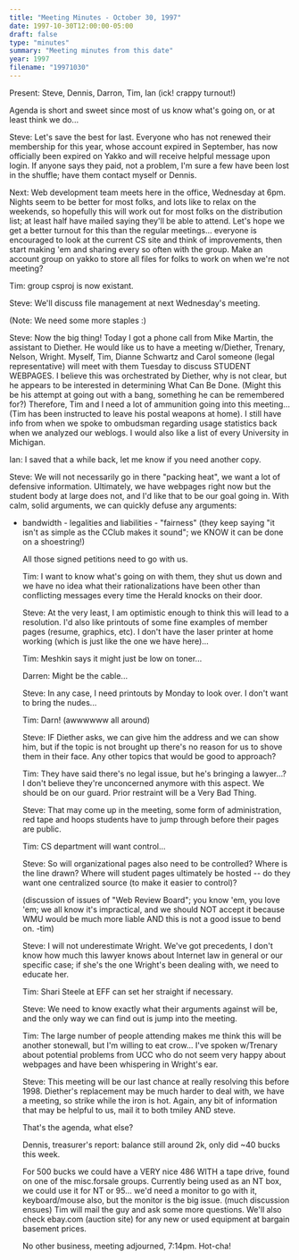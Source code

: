 ```yaml
---
title: "Meeting Minutes - October 30, 1997"
date: 1997-10-30T12:00:00-05:00
draft: false
type: "minutes"
summary: "Meeting minutes from this date"
year: 1997
filename: "19971030"
---
```


 Present: Steve, Dennis, Darron, Tim, Ian (ick! crappy turnout!) </p><p>
Agenda is short and sweet since most of us know what's going on, or at least think we do... </p><p>
Steve: Let's save the best for last. Everyone who has not renewed their membership for this year, whose account expired in September, has now officially been expired on Yakko and will receive helpful message upon login. If anyone says they paid, not a problem, I'm sure a few have been lost in the shuffle; have them contact myself or Dennis. </p><p>
Next: Web development team meets here in the office, Wednesday at 6pm. Nights seem to be better for most folks, and lots like to relax on the weekends, so hopefully this will work out for most folks on the distribution list; at least half have mailed saying they'll be able to attend. Let's hope we get a better turnout for this than the regular meetings... everyone is encouraged to look at the current CS site and think of improvements, then start making 'em and sharing every so often with the group. Make an account group on yakko to store all files for folks to work on when we're not meeting? </p><p>
Tim: group csproj is now existant. </p><p>
Steve: We'll discuss file management at next Wednesday's meeting. </p><p>
(Note: We need some more staples :) </p><p>
Steve: Now the big thing! Today I got a phone call from Mike Martin, the assistant to Diether. He would like us to have a meeting w/Diether, Trenary, Nelson, Wright. Myself, Tim, Dianne Schwartz and Carol someone (legal representative) will meet with them Tuesday to discuss STUDENT WEBPAGES. I believe this was orchestrated by Diether, why is not clear, but he appears to be interested in determining What Can Be Done. (Might this be his attempt at going out with a bang, something he can be remembered for?) Therefore, Tim and I need a lot of ammunition going into this meeting... (Tim has been instructed to leave his postal weapons at home). I still have info from when we spoke to ombudsman regarding usage statistics back when we analyzed our weblogs. I would also like a list of every University in Michigan. </p><p>
Ian: I saved that a while back, let me know if you need another copy. </p><p>
Steve: We will not necessarily go in there "packing heat", we want a lot of defensive information. Ultimately, we have webpages right now but the student body at large does not, and I'd like that to be our goal going in. With calm, solid arguments, we can quickly defuse any arguments: </p><p>
 - bandwidth  - legalities and liabilities  - "fairness" (they keep saying "it isn't as simple as the CClub makes it    sound"; we KNOW it can be done on a shoestring!) </p><p>
All those signed petitions need to go with us. </p><p>
Tim: I want to know what's going on with them, they shut us down and we have no idea what their rationalizations have been other than conflicting messages every time the Herald knocks on their door. </p><p>
Steve: At the very least, I am optimistic enough to think this will lead to a resolution. I'd also like printouts of some fine examples of member pages (resume, graphics, etc). I don't have the laser printer at home working (which is just like the one we have here)... </p><p>
Tim: Meshkin says it might just be low on toner... </p><p>
Darren: Might be the cable... </p><p>
Steve: In any case, I need printouts by Monday to look over. I don't want to bring the nudes... </p><p>
Tim: Darn! (awwwwww all around) </p><p>
Steve: IF Diether asks, we can give him the address and we can show him, but if the topic is not brought up there's no reason for us to shove them in their face. Any other topics that would be good to approach? </p><p>
Tim: They have said there's no legal issue, but he's bringing a lawyer...? I don't believe they're unconcerned anymore with this aspect. We should be on our guard. Prior restraint will be a Very Bad Thing. </p><p>
Steve: That may come up in the meeting, some form of administration, red tape and hoops students have to jump through before their pages are public. </p><p>
Tim: CS department will want control... </p><p>
Steve: So will organizational pages also need to be controlled? Where is the line drawn? Where will student pages ultimately be hosted -- do they want one centralized source (to make it easier to control)? </p><p>
(discussion of issues of "Web Review Board"; you know 'em, you love 'em; we all know it's impractical, and we should NOT accept it because WMU would be much more liable AND this is not a good issue to bend on. -tim) </p><p>
Steve: I will not underestimate Wright. We've got precedents, I don't know how much this lawyer knows about Internet law in general or our specific case; if she's the one Wright's been dealing with, we need to educate her. </p><p>
Tim: Shari Steele at EFF can set her straight if necessary. </p><p>
Steve: We need to know exactly what their arguments against will be, and the only way we can find out is jump into the meeting. </p><p>
Tim: The large number of people attending makes me think this will be another stonewall, but I'm willing to eat crow...  I've spoken w/Trenary about potential problems from UCC who do not seem very happy about webpages and have been whispering in Wright's ear. </p><p>
Steve: This meeting will be our last chance at really resolving this before 1998. Diether's replacement may be much harder to deal with, we have a meeting, so strike while the iron is hot. Again, any bit of information that may be helpful to us, mail it to both tmiley AND steve. </p><p>
That's the agenda, what else? </p><p>
Dennis, treasurer's report: balance still around 2k, only did ~40 bucks this week. </p><p>
For 500 bucks we could have a VERY nice 486 WITH a tape drive, found on one of the misc.forsale groups. Currently being used as an NT box, we could use it for NT or 95...  we'd need a monitor to go with it, keyboard/mouse also, but the monitor is the big issue. (much discussion ensues) Tim will mail the guy and ask some more questions. We'll also check ebay.com (auction site) for any new or used equipment at bargain basement prices. </p><p>
No other business, meeting adjourned, 7:14pm. Hot-cha! </p><p>
</p>
